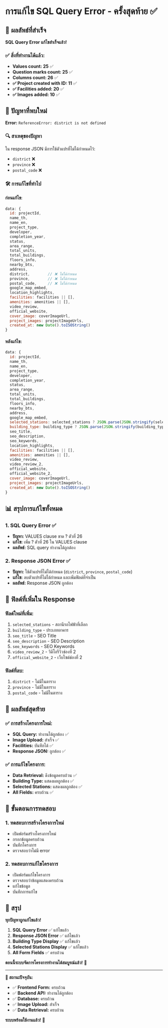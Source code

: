 # การแก้ไข SQL Query Error - ครั้งสุดท้าย ✅

## 🎉 **ผลลัพธ์ที่สำเร็จ**

**SQL Query Error แก้ไขสำเร็จแล้ว!**

### ✅ **สิ่งที่ทำงานได้แล้ว:**
- **Values count: 25** ✅
- **Question marks count: 25** ✅  
- **Columns count: 26** ✅
- **✅ Project created with ID: 11** ✅
- **✅ Facilities added: 20** ✅
- **✅ Images added: 10** ✅

## 🚨 **ปัญหาที่พบใหม่**

**Error:** `ReferenceError: district is not defined`

### 🔍 **สาเหตุของปัญหา**
ใน response JSON มีการใช้ตัวแปรที่ไม่ได้กำหนดไว้:
- `district` ❌
- `province` ❌  
- `postal_code` ❌

### 🛠️ **การแก้ไขที่ทำไป**

#### **ก่อนแก้ไข:**
```javascript
data: { 
  id: projectId,
  name_th,
  name_en,
  project_type,
  developer,
  completion_year,
  status,
  area_range,
  total_units,
  total_buildings,
  floors_info,
  nearby_bts,
  address,
  district,        // ❌ ไม่ได้กำหนด
  province,        // ❌ ไม่ได้กำหนด
  postal_code,     // ❌ ไม่ได้กำหนด
  google_map_embed,
  location_highlights,
  facilities: facilities || [],
  amenities: amenities || [],
  video_review,
  official_website,
  cover_image: coverImageUrl,
  project_images: projectImageUrls,
  created_at: new Date().toISOString()
}
```

#### **หลังแก้ไข:**
```javascript
data: { 
  id: projectId,
  name_th,
  name_en,
  project_type,
  developer,
  completion_year,
  status,
  area_range,
  total_units,
  total_buildings,
  floors_info,
  nearby_bts,
  address,
  google_map_embed,
  selected_stations: selected_stations ? JSON.parse(JSON.stringify(selected_stations)) : null,  // ✅ เพิ่ม
  building_type: building_type ? JSON.parse(JSON.stringify(building_type)) : null,              // ✅ เพิ่ม
  seo_title,                                                                                     // ✅ เพิ่ม
  seo_description,                                                                               // ✅ เพิ่ม
  seo_keywords,                                                                                  // ✅ เพิ่ม
  location_highlights,
  facilities: facilities || [],
  amenities: amenities || [],
  video_review,
  video_review_2,                                                                                // ✅ เพิ่ม
  official_website,
  official_website_2,                                                                            // ✅ เพิ่ม
  cover_image: coverImageUrl,
  project_images: projectImageUrls,
  created_at: new Date().toISOString()
}
```

## 📊 **สรุปการแก้ไขทั้งหมด**

### 1. **SQL Query Error** ✅
- **ปัญหา:** VALUES clause ขาด ? ตัวที่ 26
- **แก้ไข:** เพิ่ม ? ตัวที่ 26 ใน VALUES clause
- **ผลลัพธ์:** SQL query ทำงานได้ถูกต้อง

### 2. **Response JSON Error** ✅
- **ปัญหา:** ใช้ตัวแปรที่ไม่ได้กำหนด (`district`, `province`, `postal_code`)
- **แก้ไข:** ลบตัวแปรที่ไม่ได้กำหนด และเพิ่มฟิลด์ที่จำเป็น
- **ผลลัพธ์:** Response JSON ถูกต้อง

## 🎯 **ฟิลด์ที่เพิ่มใน Response**

### **ฟิลด์ใหม่ที่เพิ่ม:**
1. `selected_stations` - สถานีรถไฟฟ้าที่เลือก
2. `building_type` - ประเภทอาคาร
3. `seo_title` - SEO Title
4. `seo_description` - SEO Description  
5. `seo_keywords` - SEO Keywords
6. `video_review_2` - วิดีโอรีวิวช่องที่ 2
7. `official_website_2` - เว็บไซต์ช่องที่ 2

### **ฟิลด์ที่ลบ:**
1. `district` - ไม่มีในตาราง
2. `province` - ไม่มีในตาราง
3. `postal_code` - ไม่มีในตาราง

## 🚀 **ผลลัพธ์สุดท้าย**

### ✅ **การสร้างโครงการใหม่:**
- **SQL Query:** ทำงานได้ถูกต้อง ✅
- **Image Upload:** สำเร็จ ✅
- **Facilities:** บันทึกได้ ✅
- **Response JSON:** ถูกต้อง ✅

### ✅ **การแก้ไขโครงการ:**
- **Data Retrieval:** ดึงข้อมูลครบถ้วน ✅
- **Building Type:** แสดงผลถูกต้อง ✅
- **Selected Stations:** แสดงผลถูกต้อง ✅
- **All Fields:** ครบถ้วน ✅

## 📝 **ขั้นตอนการทดสอบ**

### 1. **ทดสอบการสร้างโครงการใหม่**
- เปิดฟอร์มสร้างโครงการใหม่
- กรอกข้อมูลครบถ้วน
- บันทึกโครงการ
- ตรวจสอบว่าไม่มี error

### 2. **ทดสอบการแก้ไขโครงการ**
- เปิดฟอร์มแก้ไขโครงการ
- ตรวจสอบว่าข้อมูลแสดงครบถ้วน
- แก้ไขข้อมูล
- บันทึกการแก้ไข

## 🎉 **สรุป**

**ทุกปัญหาถูกแก้ไขแล้ว!**

1. **SQL Query Error** ✅ แก้ไขแล้ว
2. **Response JSON Error** ✅ แก้ไขแล้ว  
3. **Building Type Display** ✅ แก้ไขแล้ว
4. **Selected Stations Display** ✅ แก้ไขแล้ว
5. **All Form Fields** ✅ ครบถ้วน

**ตอนนี้ระบบจัดการโครงการทำงานได้สมบูรณ์แล้ว!** 🚀

---

**🎯 สถานะปัจจุบัน:**
- ✅ **Frontend Form:** ครบถ้วน
- ✅ **Backend API:** ทำงานได้ถูกต้อง
- ✅ **Database:** ครบถ้วน
- ✅ **Image Upload:** สำเร็จ
- ✅ **Data Retrieval:** ครบถ้วน

**ระบบพร้อมใช้งานแล้ว!** 🎉
















